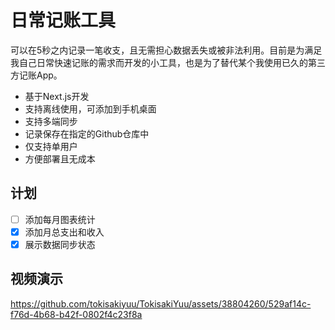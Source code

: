 # 日常记账工具

可以在5秒之内记录一笔收支，且无需担心数据丢失或被非法利用。目前是为满足我自己日常快速记账的需求而开发的小工具，也是为了替代某个我使用已久的第三方记账App。

- 基于Next.js开发
- 支持离线使用，可添加到手机桌面
- 支持多端同步
- 记录保存在指定的Github仓库中
- 仅支持单用户
- 方便部署且无成本

## 计划

- [ ] 添加每月图表统计
- [x] 添加月总支出和收入
- [x] 展示数据同步状态

## 视频演示

https://github.com/tokisakiyuu/TokisakiYuu/assets/38804260/529af14c-f76d-4b68-b42f-0802f4c23f8a
